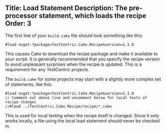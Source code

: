 Title: Load Statement
Description: The pre-processor statement, which loads the recipe
Order: 3
---
The first line of your `build.cake` file should look something like this:

```
#load nuget:?package=TestCentric.Cake.Recipe&version=1.1.0
```

This causes Cake to download the recipe package and make it available to your script. It is generally recommended that you specify the recipe version to avoid unpleasant surprises when the recipe is updated. This is a requirement for any TestCentric projects.

The `build.cake` for some projects may start with a slightly more complex set of statements, like this:

```
#load nuget:?package=TestCentric.Cake.Recipe&version=1.1.0
// Comment out above line and uncomment below for local tests of recipe changes
//#load ../TestCentric.Cake.Recipe/recipe/*.cake
```

This is used for local testing when the recipe itself is changed. Since it only works locally, a file using the local load statement should never be checked in.